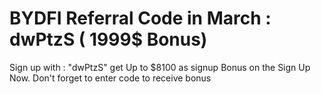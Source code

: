 # BYDFI Referral Code in March : dwPtzS ( 1999$ Bonus)
Sign up with : "dwPtzS" get Up to $8100 as signup Bonus on the Sign Up Now. Don't forget to enter code to receive bonus

